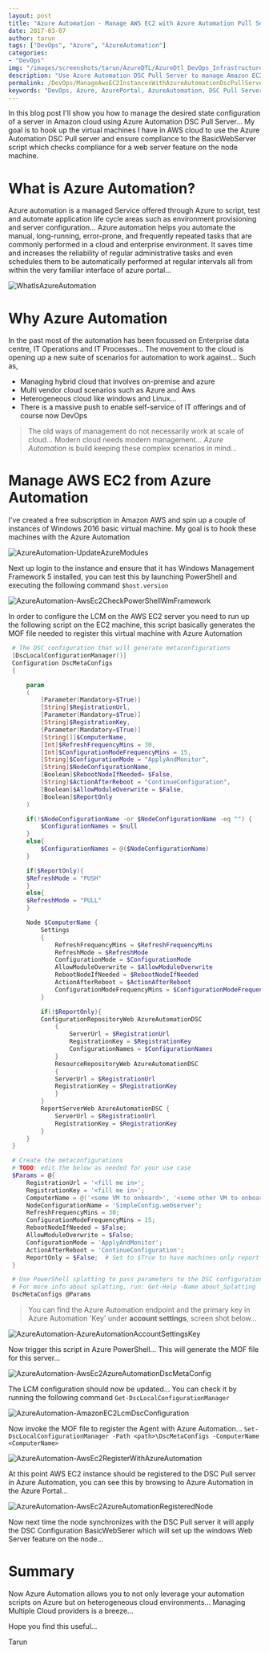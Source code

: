 ```yaml
---
layout: post
title: "Azure Automation - Manage AWS EC2 with Azure Automation Pull Server"
date: 2017-03-07
author: tarun
tags: ["DevOps", "Azure", "AzureAutomation"]
categories:
- "DevOps"
img: "/images/screenshots/tarun/AzureDTL/AzureDtl_DevOps_InfrastructureIsCode.png"
description: "Use Azure Automation DSC Pull Server to manage Amazon EC2 Instances"
permalink: /DevOps/ManageAwsEC2InstancesWithAzureAutomationDscPullServer
keywords: "DevOps, Azure, AzurePortal, AzureAutomation, DSC Pull Server, AWS EC2, PowerShell"
---
```


In this blog post I'll show you how to manage the desired state configuration of a server in Amazon cloud using Azure Automation DSC Pull Server... My goal is to hook up the virtual machines I have in AWS cloud to use the Azure Automation DSC Pull server and ensure compliance to the BasicWebServer script which checks compliance for a web server feature on the node machine.  
<!--more-->

# What is Azure Automation?
Azure automation is a managed Service offered through Azure to script, test and automate application life cycle areas such as environment provisioning and server configuration… Azure automation helps you automate the manual, long-running, error-prone, and frequently repeated tasks that are commonly performed in a cloud and enterprise environment. It saves time and increases the reliability of regular administrative tasks and even schedules them to be automatically performed at regular intervals all from within the very familiar interface of azure portal... 

![WhatIsAzureAutomation](/images/screenshots/tarun/AzureAutomation/WhatIsAzureAutomation.PNG)

# Why Azure Automation
In the past most of the automation has been focussed on Enterprise data centre, IT Operations and IT Processes… The movement to the cloud is opening up a new suite of scenarios for automation to work against… Such as,
- Managing hybrid cloud that involves on-premise and azure 
- Multi vendor cloud scenarios such as Azure and Aws
- Heterogeneous cloud like windows and Linux… 
- There is a massive push to enable self-service of IT offerings and of course now DevOps

> The old ways of management do not necessarily work at scale of cloud… Modern cloud needs modern management… *Azure Automation* is build keeping these complex scenarios in mind...

# Manage AWS EC2 from Azure Automation
I've created a free subscription in Amazon AWS and spin up a couple of instances of Windows 2016 basic virtual machine. My goal is to hook these machines with the Azure Automation 

![AzureAutomation-UpdateAzureModules](/images/screenshots/tarun/AzureAutomation/AwsEc2InstancesInAmazonConsole.PNG) 

Next up login to the instance and ensure that it has Windows Management Framework 5 installed, you can test this by launching PowerShell and executing the following command `$host.version`

![AzureAutomation-AwsEc2CheckPowerShellWmFramework](/images/screenshots/tarun/AzureAutomation/AmazonEC2CheckWMF5Exists.PNG)

In order to configure the LCM on the AWS EC2 server you need to run up the following script on the EC2 machine, this script basically generates the MOF file needed to register this virtual machine with Azure Automation

``` PowerShell
 # The DSC configuration that will generate metaconfigurations
 [DscLocalConfigurationManager()]
 Configuration DscMetaConfigs
 {

     param
     (
         [Parameter(Mandatory=$True)]
         [String]$RegistrationUrl,
         [Parameter(Mandatory=$True)]
         [String]$RegistrationKey,
         [Parameter(Mandatory=$True)]
         [String[]]$ComputerName,
         [Int]$RefreshFrequencyMins = 30,
         [Int]$ConfigurationModeFrequencyMins = 15,
         [String]$ConfigurationMode = "ApplyAndMonitor",
         [String]$NodeConfigurationName,
         [Boolean]$RebootNodeIfNeeded= $False,
         [String]$ActionAfterReboot = "ContinueConfiguration",
         [Boolean]$AllowModuleOverwrite = $False,
         [Boolean]$ReportOnly
     )

     if(!$NodeConfigurationName -or $NodeConfigurationName -eq "") {
         $ConfigurationNames = $null
     }
     else{
         $ConfigurationNames = @($NodeConfigurationName)
     }

     if($ReportOnly){
     $RefreshMode = "PUSH"
     }
     else{
     $RefreshMode = "PULL"
     }

     Node $ComputerName {
         Settings
         {
             RefreshFrequencyMins = $RefreshFrequencyMins
             RefreshMode = $RefreshMode
             ConfigurationMode = $ConfigurationMode
             AllowModuleOverwrite = $AllowModuleOverwrite
             RebootNodeIfNeeded = $RebootNodeIfNeeded
             ActionAfterReboot = $ActionAfterReboot
             ConfigurationModeFrequencyMins = $ConfigurationModeFrequencyMins
         }

         if(!$ReportOnly){
         ConfigurationRepositoryWeb AzureAutomationDSC
             {
                 ServerUrl = $RegistrationUrl
                 RegistrationKey = $RegistrationKey
                 ConfigurationNames = $ConfigurationNames
             }
             ResourceRepositoryWeb AzureAutomationDSC
             {
             ServerUrl = $RegistrationUrl
             RegistrationKey = $RegistrationKey
             }
         }
         ReportServerWeb AzureAutomationDSC {
             ServerUrl = $RegistrationUrl
             RegistrationKey = $RegistrationKey
         }
     }
 }

 # Create the metaconfigurations
 # TODO: edit the below as needed for your use case
 $Params = @{
     RegistrationUrl = '<fill me in>';
     RegistrationKey = '<fill me in>';
     ComputerName = @('<some VM to onboard>', '<some other VM to onboard>');
     NodeConfigurationName = 'SimpleConfig.webserver';
     RefreshFrequencyMins = 30;
     ConfigurationModeFrequencyMins = 15;
     RebootNodeIfNeeded = $False;
     AllowModuleOverwrite = $False;
     ConfigurationMode = 'ApplyAndMonitor';
     ActionAfterReboot = 'ContinueConfiguration';
     ReportOnly = $False;  # Set to $True to have machines only report to AA DSC but not pull from it
 }

 # Use PowerShell splatting to pass parameters to the DSC configuration being invoked
 # For more info about splatting, run: Get-Help -Name about_Splatting
 DscMetaConfigs @Params
```

> You can find the Azure Automation endpoint and the primary key in Azure Automation 'Key' under __account settings__, screen shot below...

![AzureAutomation-AzureAutomationAccountSettingsKey](/images/screenshots/tarun/AzureAutomation/AzureAutomationAccountSettingsKey.PNG)

Now trigger this script in Azure PowerShell... This will generate the MOF file for this server...

![AzureAutomation-AwsEc2AzureAutomationDscMetaConfig](/images/screenshots/tarun/AzureAutomation/AwsEc2AzureAutomationDscMetaConfig.PNG)

The LCM configuration should now be updated... You can check it by running the following command `Get-DscLocalConfigurationManager`

![AzureAutomation-AmazonEC2LcmDscConfiguration](/images/screenshots/tarun/AzureAutomation/AmazonEC2LcmDscConfiguration.PNG)

Now invoke the MOF file to register the Agent with Azure Automation... `Set-DscLocalConfigurationManager -Path <path>\DscMetaConfigs -ComputerName <ComputerName>`

![AzureAutomation-AwsEc2RegisterWithAzureAutomation](/images/screenshots/tarun/AzureAutomation/AwsEc2RegisterWithAzureAutomation.PNG)

At this point AWS EC2 instance should be registered to the DSC Pull server in Azure Automation, you can see this by browsing to Azure Automation in the Azure Portal...

![AzureAutomation-AwsEc2AzureAutomationRegisteredNode](/images/screenshots/tarun/AzureAutomation/AwsEc2AzureAutomationRegisteredNode.PNG)

Now next time the node synchronizes with the DSC Pull server it will apply the DSC Configuration BasicWebSerer which will set up the windows Web Server feature on the node... 

# Summary

Now Azure Automation allows you to not only leverage your automation scripts on Azure but on heterogeneous cloud environments... Managing Multiple Cloud providers is a breeze... 

Hope you find this useful... 

Tarun 



